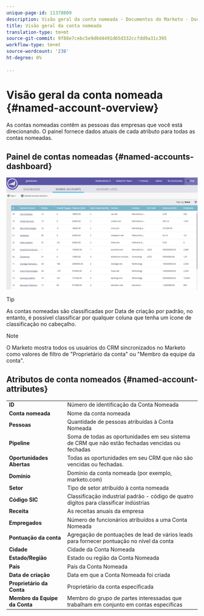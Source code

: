 ```yaml
---
unique-page-id: 11378809
description: Visão geral da conta nomeada - Documentos do Marketo - Documentação do produto
title: Visão geral da conta nomeada
translation-type: tm+mt
source-git-commit: 9f88e7cebc5e9d0d4491d65d332ccfdd9a31c395
workflow-type: tm+mt
source-wordcount: '238'
ht-degree: 0%

---
```



# Visão geral da conta nomeada {#named-account-overview}

As contas nomeadas contêm as pessoas das empresas que você está direcionando. O painel fornece dados atuais de cada atributo para todas as contas nomeadas.

## Painel de contas nomeadas {#named-accounts-dashboard}

![](assets/one.png)

>[!TIP]
>
>As contas nomeadas são classificadas por Data de criação por padrão, no entanto, é possível classificar por qualquer coluna que tenha um ícone de classificação no cabeçalho.

>[!NOTE]
>
>O Marketo mostra todos os usuários do CRM sincronizados no Marketo como valores de filtro de &quot;Proprietário da conta&quot; ou &quot;Membro da equipe da conta&quot;.

## Atributos de conta nomeados {#named-account-attributes}

<table> 
 <tbody> 
  <tr> 
   <td><strong>ID</strong></td> 
   <td>Número de identificação da Conta Nomeada</td> 
  </tr> 
  <tr> 
   <td><strong>Conta nomeada</strong></td> 
   <td>Nome da conta nomeada</td> 
  </tr> 
  <tr> 
   <td><strong>Pessoas</strong></td> 
   <td>Quantidade de pessoas atribuídas à Conta Nomeada</td> 
  </tr> 
  <tr> 
   <td><strong>Pipeline</strong></td> 
   <td>Soma de todas as oportunidades em seu sistema de CRM que não estão fechadas vencidas ou fechadas</td> 
  </tr> 
  <tr> 
   <td><strong>Oportunidades Abertas</strong></td> 
   <td>Todas as oportunidades em seu CRM que não são vencidas ou fechadas.</td> 
  </tr> 
  <tr> 
   <td><strong>Domínio</strong></td> 
   <td>Domínio da conta nomeada (por exemplo, marketo.com)</td> 
  </tr> 
  <tr> 
   <td><strong>Setor</strong></td> 
   <td>Tipo de setor atribuído à conta nomeada</td> 
  </tr> 
  <tr> 
   <td><strong>Código SIC</strong></td> 
   <td><span><strong></strong>Classificação  <strong></strong>  <strong></strong>industrial padrão - código de quatro dígitos para classificar indústrias<br></span></td> 
  </tr> 
  <tr> 
   <td><strong>Receita</strong></td> 
   <td>As receitas anuais da empresa</td> 
  </tr> 
  <tr> 
   <td><strong>Empregados</strong></td> 
   <td>Número de funcionários atribuídos a uma Conta Nomeada</td> 
  </tr> 
  <tr> 
   <td colspan="1"><strong>Pontuação da conta</strong></td> 
   <td colspan="1">Agregação de pontuações de lead de vários leads para fornecer pontuação no nível da conta</td> 
  </tr> 
  <tr> 
   <td colspan="1"><strong>Cidade</strong></td> 
   <td colspan="1">Cidade da Conta Nomeada</td> 
  </tr> 
  <tr> 
   <td colspan="1"><strong>Estado/Região</strong></td> 
   <td colspan="1">Estado ou região da Conta Nomeada</td> 
  </tr> 
  <tr> 
   <td colspan="1"><strong>País</strong></td> 
   <td colspan="1">País da Conta Nomeada</td> 
  </tr> 
  <tr> 
   <td colspan="1"><strong>Data de criação</strong></td> 
   <td colspan="1">Data em que a Conta Nomeada foi criada</td> 
  </tr> 
  <tr> 
   <td colspan="1"><strong>Proprietário da Conta</strong></td> 
   <td colspan="1">Proprietário da conta especificada</td> 
  </tr> 
  <tr> 
   <td colspan="1"><strong>Membro da Equipe da Conta</strong></td> 
   <td colspan="1">Membro do grupo de partes interessadas que trabalham em conjunto em contas específicas</td> 
  </tr> 
 </tbody> 
</table>
